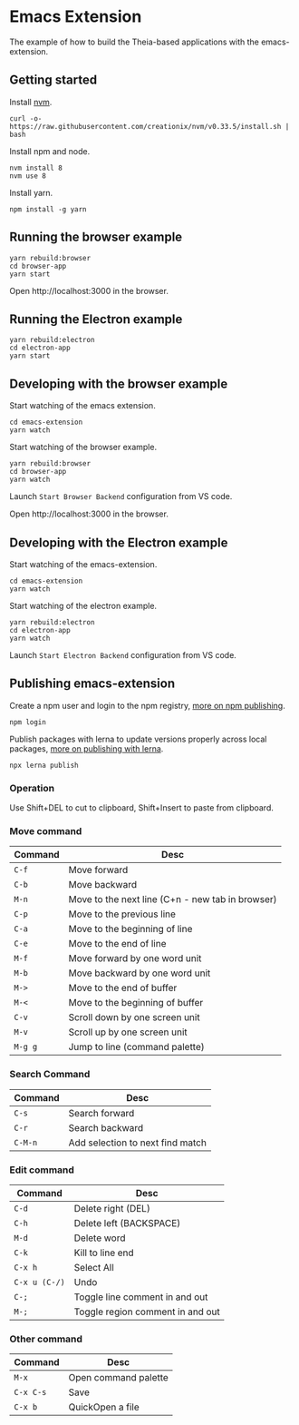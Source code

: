# Emacs Extension
The example of how to build the Theia-based applications with the emacs-extension.

## Getting started

Install [nvm](https://github.com/creationix/nvm#install-script).

    curl -o- https://raw.githubusercontent.com/creationix/nvm/v0.33.5/install.sh | bash

Install npm and node.

    nvm install 8
    nvm use 8

Install yarn.

    npm install -g yarn

## Running the browser example

    yarn rebuild:browser
    cd browser-app
    yarn start

Open http://localhost:3000 in the browser.

## Running the Electron example

    yarn rebuild:electron
    cd electron-app
    yarn start

## Developing with the browser example

Start watching of the emacs extension.

    cd emacs-extension
    yarn watch

Start watching of the browser example.

    yarn rebuild:browser
    cd browser-app
    yarn watch

Launch `Start Browser Backend` configuration from VS code.

Open http://localhost:3000 in the browser.

## Developing with the Electron example

Start watching of the emacs-extension.

    cd emacs-extension
    yarn watch

Start watching of the electron example.

    yarn rebuild:electron
    cd electron-app
    yarn watch

Launch `Start Electron Backend` configuration from VS code.

## Publishing emacs-extension

Create a npm user and login to the npm registry, [more on npm publishing](https://docs.npmjs.com/getting-started/publishing-npm-packages).

    npm login

Publish packages with lerna to update versions properly across local packages, [more on publishing with lerna](https://github.com/lerna/lerna#publish).

    npx lerna publish
    
### Operation
Use Shift+DEL to cut to clipboard, Shift+Insert to paste from clipboard.

### Move command
|Command        | Desc                                              |
|---------------|---------------------------------------------------|
| `C-f`         | Move forward                                      |
| `C-b`         | Move backward                                     |
| `M-n`         | Move to the next line (C+n - new tab in browser)  |
| `C-p`         | Move to the previous line                         |
| `C-a`         | Move to the beginning of line                     |
| `C-e`         | Move to the end of line                           |
| `M-f`         | Move forward by one word unit                     |
| `M-b`         | Move backward by one word unit                    |
| `M->`         | Move to the end of buffer                         |
| `M-<`         | Move to the beginning of buffer                   |
| `C-v`         | Scroll down by one screen unit                    |
| `M-v`         | Scroll up by one screen unit                      |
| `M-g g`       | Jump to line (command palette)                    |


### Search Command
|Command        | Desc                                              |
|---------------|---------------------------------------------------|
| `C-s`         | Search forward                                    |
| `C-r`         | Search backward                                   |
| `C-M-n`       | Add selection to next find match                  |

### Edit command
|Command        | Desc                                              |
|---------------|---------------------------------------------------|
| `C-d`         | Delete right (DEL)                                |
| `C-h`         | Delete left (BACKSPACE)                           |
| `M-d`         | Delete word                                       |
| `C-k`         | Kill to line end                                  |
| `C-x h`       | Select All                                        |
| `C-x u (C-/)` | Undo                                              |
| `C-;`         | Toggle line comment in and out                    |
| `M-;`         | Toggle region comment in and out                  |

### Other command
|Command        | Desc                                              |
|---------------|---------------------------------------------------|
| `M-x`         | Open command palette                              |
| `C-x C-s`     | Save                                              |
| `C-x b`       | QuickOpen a file                                  |